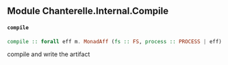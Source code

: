 ## Module Chanterelle.Internal.Compile

#### `compile`

``` purescript
compile :: forall eff m. MonadAff (fs :: FS, process :: PROCESS | eff) m => ChanterelleProject -> m (StrMap (Tuple ChanterelleModule Json))
```

compile and write the artifact


